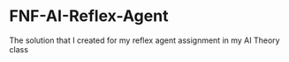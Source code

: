 # FNF-AI-Reflex-Agent
 The solution that I created for my reflex agent assignment in my AI Theory class
